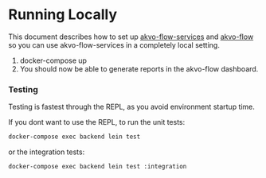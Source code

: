 # Running Locally

This document describes how to set up [akvo-flow-services](https://github.com/akvo/akvo-flow-services) and [akvo-flow](https://github.com/akvo/akvo-flow/) so you can use akvo-flow-services in a completely local setting.

1. docker-compose up
2. You should now be able to generate reports in the akvo-flow dashboard.

### Testing

Testing is fastest through the REPL, as you avoid environment startup
time.

If you dont want to use the REPL, to run the unit tests:

```sh
docker-compose exec backend lein test
```

or the integration tests:

```sh
docker-compose exec backend lein test :integration
```